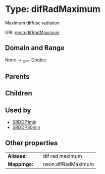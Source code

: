 
# Type: difRadMaximum


Maximum diffuse radiation

URI: [neon:difRadMaximum](https://data.neonscience.org/difRadMaximum)


## Domain and Range

None ->  <sub>OPT</sub> [Double](types/Double.md)

## Parents


## Children


## Used by

 * [SRDDP1min](SRDDP1min.md)
 * [SRDDP30min](SRDDP30min.md)

## Other properties

|  |  |  |
| --- | --- | --- |
| **Aliases:** | | dif rad maximum |
| **Mappings:** | | neon:difRadMaximum |

